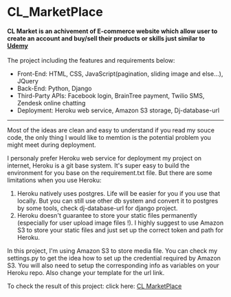 # CL_MarketPlace
<b>CL Market is an achivement of E-commerce website which allow user to create an account and buy/sell their products or skills just similar to <a href="www.udemy.com">Udemy</a></b>
<br><br>
The project including the features and requirements below:<br>
* Front-End: HTML, CSS, JavaScript(pagination, sliding image and else...), JQuery<br>
* Back-End: Python, Django<br>
* Third-Party APIs: Facebook login, BrainTree payment, Twilio SMS, Zendesk online chatting<br>
* Deployment: Heroku web service, Amazon S3 storage, Dj-database-url<br>

***
Most of the ideas are clean and easy to understand if you read my souce code, the only thing I would like to memtion is the potential problem you might meet during deployment.

I personaly prefer Heroku web service for deployment my project on internet, Heroku is a git base system. It's super easy to build the environment for you base on the requirement.txt file. But there are some limitations when you use Heroku:

1. Heroku natively uses postgres. Life will be easier for you if you use that locally. But you can still use other db system and convert it to postgres by some tools, check dj-database-url for django project.
2. Heroku doesn't guarantee to store your static files permanently (especially for user upload image files !). I highly suggest to use Amazon S3 to store your static files and just set up the correct token and path for Heroku. 

In this project, I'm using Amazon S3 to store media file. You can check my settings.py to get the idea how to set up the credential required by Amazon S3. You will also need to setup the corresponding info as variables on your Heroku repo. Also change your template for the url link. 

To check the result of this project: 
click here: <a href="https://serene-fjord-52474.herokuapp.com/">CL MarketPlace</a>
